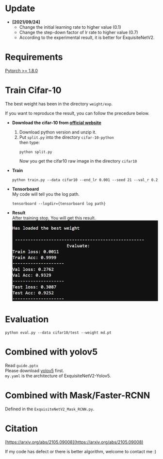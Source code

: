 # Update
- __[2021/09/24]__
  * Change the initial learning rate to higher value (0.1)
  * Change the step-down factor of lr rate to higher value (0.7)  
  * According to the experimental result, it is better for ExquisiteNetV2.

# Requirements
[Pytorch >= 1.8.0](https://pytorch.org/)

# Train Cifar-10
The best weight has been in the directory `weight/exp`.

If you want to reproduce the result, you can follow the precedure below.
- __Download the cifar-10 from [official website](https://www.cs.toronto.edu/~kriz/cifar.html)__
  1. Download python version and unzip it.
  2. Put `split.py` into the directory `cifar-10-python`  
     then type:
     ```
     python split.py
     ```  
     Now you get the cifar10 raw image in the directory `cifar10`
     
- __Train__
  ```
  python train.py --data cifar10 --end_lr 0.001 --seed 21 --val_r 0.2
  ```

- __Tensorboard__  
  My code will tell you the log path.
  ```
  tensorboard --logdir={tensorboard log path}
  ```

- __Result__  
  After training stop, You will get this result.
  ![](asset/result.JPG)
  
# Evaluation
```
python eval.py --data cifar10/test --weight md.pt
```

# Combined with yolov5
Read `guide.pptx`  
Please download [yolov5](https://github.com/ultralytics/yolov5) first.  
`my.yaml` is the architecture of ExquisiteNetV2-Yolov5. 

# Combined with Mask/Faster-RCNN
Defined in the `ExquisiteNetV2_Mask_RCNN.py`.  

# Citation
[https://arxiv.org/abs/2105.09008](https://arxiv.org/abs/2105.09008)


If my code has defect or there is better algorithm, welcome to contact me :)
